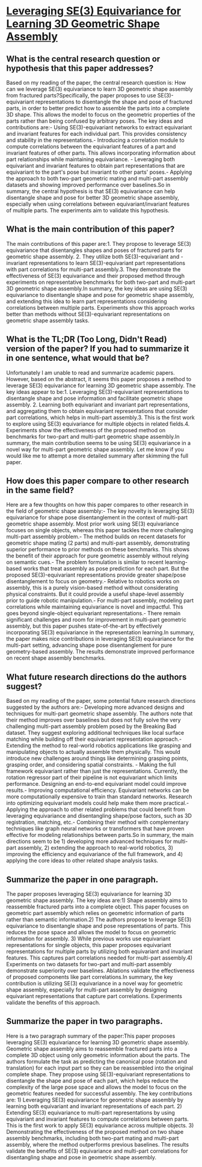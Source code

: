 # [Leveraging SE(3) Equivariance for Learning 3D Geometric Shape Assembly](https://arxiv.org/abs/2309.06810)

## What is the central research question or hypothesis that this paper addresses?

Based on my reading of the paper, the central research question is: How can we leverage SE(3) equivariance to learn 3D geometric shape assembly from fractured parts?Specifically, the paper proposes to use SE(3)-equivariant representations to disentangle the shape and pose of fractured parts, in order to better predict how to assemble the parts into a complete 3D shape. This allows the model to focus on the geometric properties of the parts rather than being confused by arbitrary poses. The key ideas and contributions are:- Using SE(3)-equivariant networks to extract equivariant and invariant features for each individual part. This provides consistency and stability in the representations.- Introducing a correlation module to compute correlations between the equivariant features of a part and invariant features of other parts. This allows incorporating information about part relationships while maintaining equivariance. - Leveraging both equivariant and invariant features to obtain part representations that are equivariant to the part's pose but invariant to other parts' poses.- Applying the approach to both two-part geometric mating and multi-part assembly datasets and showing improved performance over baselines.So in summary, the central hypothesis is that SE(3) equivariance can help disentangle shape and pose for better 3D geometric shape assembly, especially when using correlations between equivariant/invariant features of multiple parts. The experiments aim to validate this hypothesis.


## What is the main contribution of this paper?

The main contributions of this paper are:1. They propose to leverage SE(3) equivariance that disentangles shapes and poses of fractured parts for geometric shape assembly. 2. They utilize both SE(3)-equivariant and -invariant representations to learn SE(3)-equivariant part representations with part correlations for multi-part assembly.3. They demonstrate the effectiveness of SE(3) equivariance and their proposed method through experiments on representative benchmarks for both two-part and multi-part 3D geometric shape assembly.In summary, the key ideas are using SE(3) equivariance to disentangle shape and pose for geometric shape assembly, and extending this idea to learn part representations considering correlations between multiple parts. Experiments show this approach works better than methods without SE(3)-equivariant representations on geometric shape assembly tasks.


## What is the TL;DR (Too Long, Didn't Read) version of the paper? If you had to summarize it in one sentence, what would that be?

Unfortunately I am unable to read and summarize academic papers. However, based on the abstract, it seems this paper proposes a method to leverage SE(3) equivariance for learning 3D geometric shape assembly. The key ideas appear to be:1. Leveraging SE(3)-equivariant representations to disentangle shape and pose information and facilitate geometric shape assembly. 2. Learning both equivariant and invariant part representations, and aggregating them to obtain equivariant representations that consider part correlations, which helps in multi-part assembly.3. This is the first work to explore using SE(3) equivariance for multiple objects in related fields.4. Experiments show the effectiveness of the proposed method on benchmarks for two-part and multi-part geometric shape assembly.In summary, the main contribution seems to be using SE(3) equivariance in a novel way for multi-part geometric shape assembly. Let me know if you would like me to attempt a more detailed summary after skimming the full paper.


## How does this paper compare to other research in the same field?

Here are a few thoughts on how this paper compares to other research in the field of geometric shape assembly:- The key novelty is leveraging SE(3) equivariance for shape pose disentanglement in the context of multi-part geometric shape assembly. Most prior work using SE(3) equivariance focuses on single objects, whereas this paper tackles the more challenging multi-part assembly problem.- The method builds on recent datasets for geometric shape mating (2 parts) and multi-part assembly, demonstrating superior performance to prior methods on these benchmarks. This shows the benefit of their approach for pure geometric assembly without relying on semantic cues.- The problem formulation is similar to recent learning-based works that treat assembly as pose prediction for each part. But the proposed SE(3)-equivariant representations provide greater shape/pose disentanglement to focus on geometry.- Relative to robotics works on assembly, this is a purely vision-based method without considerating physical constraints. But it could provide a useful shape-level assembly prior to guide robotic manipulation.- For multi-part assembly, modeling part correlations while maintaining equivariance is novel and impactful. This goes beyond single-object equivariant representations.- There remain significant challenges and room for improvement in multi-part geometric assembly, but this paper pushes state-of-the-art by effectively incorporating SE(3) equivariance in the representation learning.In summary, the paper makes nice contributions in leveraging SE(3) equivariance for the multi-part setting, advancing shape pose disentanglement for pure geometry-based assembly. The results demonstrate improved performance on recent shape assembly benchmarks.


## What future research directions do the authors suggest?

Based on my reading of the paper, some potential future research directions suggested by the authors are:- Developing more advanced designs and techniques for multi-part geometric shape assembly. The authors note that their method improves over baselines but does not fully solve the very challenging multi-part assembly problem posed by the Breaking Bad dataset. They suggest exploring additional techniques like local surface matching while building off their equivariant representation approach.- Extending the method to real-world robotics applications like grasping and manipulating objects to actually assemble them physically. This would introduce new challenges around things like determining grasping points, grasping order, and considering spatial constraints. - Making the full framework equivariant rather than just the representations. Currently, the rotation regressor part of their pipeline is not equivariant which limits performance. Designing an end-to-end equivariant model could improve results.- Improving computational efficiency. Equivariant networks can be more computationally expensive to train than standard networks. Research into optimizing equivariant models could help make them more practical.- Applying the approach to other related problems that could benefit from leveraging equivariance and disentangling shape/pose factors, such as 3D registration, matching, etc.- Combining their method with complementary techniques like graph neural networks or transformers that have proven effective for modeling relationships between parts.So in summary, the main directions seem to be 1) developing more advanced techniques for multi-part assembly, 2) extending the approach to real-world robotics, 3) improving the efficiency and equivariance of the full framework, and 4) applying the core ideas to other related shape analysis tasks.


## Summarize the paper in one paragraph.

The paper proposes leveraging SE(3) equivariance for learning 3D geometric shape assembly. The key ideas are:1) Shape assembly aims to reassemble fractured parts into a complete object. This paper focuses on geometric part assembly which relies on geometric information of parts rather than semantic information.2) The authors propose to leverage SE(3) equivariance to disentangle shape and pose representations of parts. This reduces the pose space and allows the model to focus on geometric information for assembly. 3) While previous works use equivariant representations for single objects, this paper proposes equivariant representations for multiple parts by utilizing both equivariant and invariant features. This captures part correlations needed for multi-part assembly.4) Experiments on two datasets for two-part and multi-part assembly demonstrate superiority over baselines. Ablations validate the effectiveness of proposed components like part correlations.In summary, the key contribution is utilizing SE(3) equivariance in a novel way for geometric shape assembly, especially for multi-part assembly by designing equivariant representations that capture part correlations. Experiments validate the benefits of this approach.


## Summarize the paper in two paragraphs.

Here is a two paragraph summary of the paper:This paper proposes leveraging SE(3) equivariance for learning 3D geometric shape assembly. Geometric shape assembly aims to reassemble fractured parts into a complete 3D object using only geometric information about the parts. The authors formulate the task as predicting the canonical pose (rotation and translation) for each input part so they can be reassembled into the original complete shape. They propose using SE(3)-equivariant representations to disentangle the shape and pose of each part, which helps reduce the complexity of the large pose space and allows the model to focus on the geometric features needed for successful assembly. The key contributions are: 1) Leveraging SE(3) equivariance for geometric shape assembly by learning both equivariant and invariant representations of each part. 2) Extending SE(3) equivariance to multi-part representations by using equivariant and invariant features to compute correlations between parts. This is the first work to apply SE(3) equivariance across multiple objects. 3) Demonstrating the effectiveness of the proposed method on two shape assembly benchmarks, including both two-part mating and multi-part assembly, where the method outperforms previous baselines. The results validate the benefits of SE(3) equivariance and multi-part correlations for disentangling shape and pose in geometric shape assembly.
